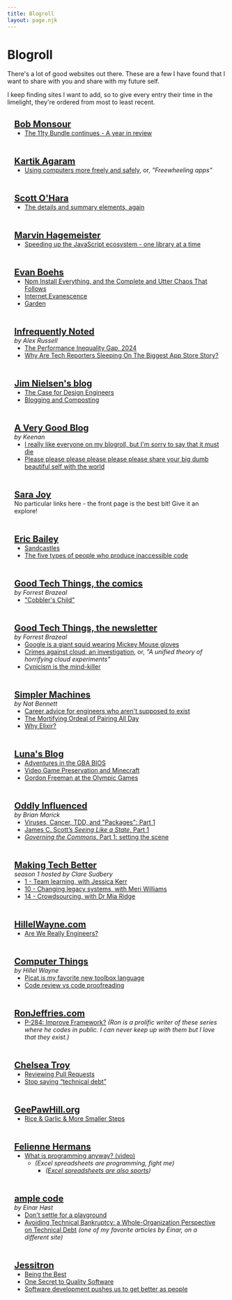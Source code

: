 ```yaml
---
title: Blogroll
layout: page.njk
---
```


# Blogroll

There's a lot of good websites out there. These are a few I have found that I want to share with you and share with my future self.

I keep finding sites I want to add, so to give every entry their time in the limelight, they're ordered from most to least recent.

<style>
  h2 {
    font-size: 1.25rem;
  }

  section {
    background-color: var(--foreground-color);
    border: 0.1rem solid var(--border-color);
    border-radius: 0.5rem;
    box-shadow: 0 0 5px var(--border-color);
    padding: 1rem;
    padding-bottom: 0.75rem;
  }

  section + section {
    margin-block-start: 1rem;
  }

  section * {
    margin: 0;
  }
</style>

<!-- May 2024 -->

<section>

## [Bob Monsour](https://www.bobmonsour.com/)

- [The 11ty Bundle continues - A year in review](https://www.bobmonsour.com/posts/the-11ty-bundle-continues/)

</section>

<section>

## [Kartik Agaram](https://akkartik.name/)

- [Using computers more freely and safely](https://akkartik.name/freewheeling/), or, _"Freewheeling apps"_

</section>

<section>

## [Scott O'Hara](https://www.scottohara.me/)

- [The details and summary elements, again](https://www.scottohara.me/blog/2022/09/12/details-summary.html)

</section>

<section>

## [Marvin Hagemeister](https://marvinh.dev/)

- [Speeding up the JavaScript ecosystem - one library at a time](https://marvinh.dev/blog/speeding-up-javascript-ecosystem/)

</section>

<!-- March 2024 -->

<section>

## [Evan Boehs](https://boehs.org/)

- [Npm Install Everything, and the Complete and Utter Chaos That Follows](https://boehs.org/node/npm-everything)
- [Internet Evanescence](https://boehs.org/node/internet-evanescence)
- [Garden](https://boehs.org/in/garden)

</section>

<section>

## [Infrequently Noted](https://infrequently.org/)

_by Alex Russell_

- [The Performance Inequality Gap, 2024](https://infrequently.org/2024/01/performance-inequality-gap-2024/)
- [Why Are Tech Reporters Sleeping On The Biggest App Store Story?](https://infrequently.org/2024/01/the-web-is-the-app-store/)

</section>

<!-- February 2024 -->

<section>

## [Jim Nielsen's blog](https://blog.jim-nielsen.com/)

- [The Case for Design Engineers](https://blog.jim-nielsen.com/2022/the-case-for-design-engineers/)
- [Blogging and Composting](https://blog.jim-nielsen.com/2023/blogging-and-compositing/)

</section>

<section>

## [A Very Good Blog](https://gkeenan.co/avgb/)

_by Keenan_

- [I really like everyone on my blogroll, but I'm sorry to say that it must die](https://gkeenan.co/avgb/i-really-like-everyone-on-my-blogroll-but-im-sorry-to-say-that-it-must-die/)
- [Please please please please please please share your big dumb beautiful self with the world](https://gkeenan.co/avgb/please-please-please-please-please-please-share-your-big-dumb-beautiful-self-with-the-world)

</section>

<section>

## [Sara Joy](https://sarajoy.dev/)

No particular links here - the front page is the best bit! Give it an explore!

</section>

<section>

## [Eric Bailey](https://ericwbailey.website/)

- [Sandcastles](https://ericwbailey.website/published/sandcastles/)
- [The five types of people who produce inaccessible code](https://ericwbailey.website/published/the-five-types-of-people-who-produce-inaccessible-code/)

</section>

<section>

## [Good Tech Things, the comics](https://www.goodtechthings.com/)

_by Forrest Brazeal_

- ["Cobbler's Child"](https://www.goodtechthings.com/cobblers-child/)

</section>

<section>

## [Good Tech Things, the newsletter](https://newsletter.goodtechthings.com/)

_by Forrest Brazeal_

- [Google is a giant squid wearing Mickey Mouse gloves](https://newsletter.goodtechthings.com/p/google-is-a-giant-squid-wearing-mickey)
- [Crimes against cloud: an investigation](https://newsletter.goodtechthings.com/p/crimes-against-cloud-an-investigation), or, _"A unified theory of horrifying cloud experiments"_
- [Cynicism is the mind-killer](https://newsletter.goodtechthings.com/p/cynicism-is-the-mind-killer)

</section>

<section>

## [Simpler Machines](https://www.simplermachines.com/)

_by Nat Bennett_

- [Career advice for engineers who aren't supposed to exist](https://www.simplermachines.com/career-advice-for-engineers-who-arent-supposed-to-exist/)
- [The Mortifying Ordeal of Pairing All Day](https://www.simplermachines.com/the-mortifying-ordeal-of-pairing-all-day/)
- [Why Elixir?](https://www.simplermachines.com/why-elixir/)

</section>

<section>

## [Luna's Blog](https://moonbase.lgbt/blog/)

- [Adventures in the GBA BIOS](https://moonbase.lgbt/blog/adventures-in-the-gba-bios/)
- [Video Game Preservation and Minecraft](https://moonbase.lgbt/blog/minecraft-data-hoarding/)
- [Gordon Freeman at the Olympic Games](https://moonbase.lgbt/blog/100m-accelerated-backhopping/)

</section>

<section>

## [Oddly Influenced](https://podcast.oddly-influenced.dev/)

_by Brian Marick_

- [Viruses, Cancer, TDD, and "Packages": Part 1](https://podcast.oddly-influenced.dev/episodes/viruses-cancer-tdd-and-packages-part-1)
- [James C. Scott’s _Seeing Like a State_, Part 1](https://podcast.oddly-influenced.dev/episodes/james-c-scott-s-seeing-like-a-state-part-one)
- [_Governing the Commons_, Part 1: setting the scene](https://podcast.oddly-influenced.dev/episodes/governing-the-commons-part-1-setting-the-scene)

</section>

<section>

## [Making Tech Better](https://www.madetech.com/podcast/)

_season 1 hosted by Clare Sudbery_

- [1 - Team learning, with Jessica Kerr](https://www.madetech.com/podcast/episode-1-jessica-kerr/)
- [10 - Changing legacy systems, with Meri Williams](https://www.madetech.com/podcast/episode-10-meri-williams/)
- [14 - Crowdsourcing, with Dr Mia Ridge](https://www.madetech.com/podcast/episode-14-mia-ridge-2/)

</section>

<section>

## [HillelWayne.com](https://www.hillelwayne.com/)

- [Are We Really Engineers?](https://www.hillelwayne.com/post/are-we-really-engineers/)

</section>

<section>

## [Computer Things](https://buttondown.email/hillelwayne/archive/)

_by Hillel Wayne_

- [Picat is my favorite new toolbox language](https://buttondown.email/hillelwayne/archive/picat-is-my-favorite-new-toolbox-language/)
- [Code review vs code proofreading](https://buttondown.email/hillelwayne/archive/code-review-vs-code-proofreading/)

</section>

<section>

## [RonJeffries.com](https://ronjeffries.com/)

- [P-284: Improve Framework?](https://ronjeffries.com/articles/-y023/python/-9x280/284/) _(Ron is a prolific writer of these series where he codes in public. I can never keep up with them but I love that they exist.)_

</section>

<section>

## [Chelsea Troy](https://chelseatroy.com/)

- [Reviewing Pull Requests](https://chelseatroy.com/2019/12/18/reviewing-pull-requests/)
- [Stop saying “technical debt”](https://stackoverflow.blog/2023/12/27/stop-saying-technical-debt/)

</section>

<section>

## [GeePawHill.org](https://www.geepawhill.org/)

- [Rice & Garlic & More Smaller Steps](https://www.geepawhill.org/2021/04/07/rice-garlic-more-smaller-steps/)

</section>

<section>

## [Felienne Hermans](https://www.felienne.com/)

- [What is programming anyway? (video)](https://vimeo.com/210570493)
  - _(Excel spreadsheets are programming, fight me)_
    - _([Excel spreadsheets are also sports](https://www.youtube.com/watch?v=N2QC6VQXo8U))_

</section>

<section>

## [ample code](https://einarwh.wordpress.com/)

_by Einar Høst_

- [Don't settle for a playground](https://einarwh.wordpress.com/2023/03/29/dont-settle-for-a-playground/)
- [Avoiding Technical Bankruptcy: a Whole-Organization Perspective on Technical Debt](https://www.infoq.com/articles/avoiding-technical-bankruptcy/) _(one of my favorite articles by Einar, on a different site)_

</section>

<section>

## [Jessitron](https://jessitron.com/)

- [Being the Best](https://jessitron.com/2024/01/23/being-the-best/)
- [One Secret to Quality Software](https://jessitron.com/2020/05/08/one-secret-to-quality-software/)
- [Software development pushes us to get better as people](https://jessitron.com/2021/11/28/software-development-pushes-us-to-get-better-as-people/)

</section>
